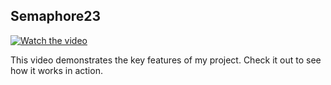 ## Semaphore23

<!-- ![GIF Demo](assets/demo.gif) -->
[![Watch the video](https://rr3---sn-h5576nsk.c.drive.google.com/videoplayback?expire=1691671779&ei=s7LUZLfeDsCJrvIP8pql2Ag&ip=2409:408c:869d:ee20:7c61:68a9:144:7ca2&cp=QVROU0dfUFdVSlhPOks5U3NLdjdNM0RXZ1NBT21KVmw0NF9ISC1UcGQ5ZV9mNUcwU1ZyenZKS2o&id=026deb07d656d8e1&itag=18&source=webdrive&requiressl=yes&mh=7a&mm=32&mn=sn-h5576nsk&ms=su&mv=m&mvi=3&pl=44&ttl=transient&susc=dr&driveid=1DppomwUkzyjYRcH8EApHfvvShcSH8hlW&app=explorer&mime=video/mp4&vprv=1&prv=1&dur=29.628&lmt=1691660969551957&mt=1691660699&subapp=DRIVE_WEB_FILE_VIEWER&txp=0001224&sparams=expire,ei,ip,cp,id,itag,source,requiressl,ttl,susc,driveid,app,mime,vprv,prv,dur,lmt&sig=AOq0QJ8wRgIhALD88aEnb2zbsYuCIa8wBGOVdYgQsF4esrUKuGNIYOM1AiEAsfK917qnUr5TRKs6qviT4t6tVfBzP_v3NccJu-cC9Bo=&lsparams=mh,mm,mn,ms,mv,mvi,pl&lsig=AG3C_xAwRAIgZqRpBuclWB9bYcHoRhayECkYIBRciVFch6n51nEnBfkCICjYSv37hjicIC1sUuXUjruekGxSnfxpmlN1X1evcHyA&cpn=YdRnN2aRWlD6HKWO&c=WEB_EMBEDDED_PLAYER&cver=1.20230806.00.00)](https://rr3---sn-h5576nsk.c.drive.google.com/videoplayback?expire=1691671779&ei=s7LUZLfeDsCJrvIP8pql2Ag&ip=2409:408c:869d:ee20:7c61:68a9:144:7ca2&cp=QVROU0dfUFdVSlhPOks5U3NLdjdNM0RXZ1NBT21KVmw0NF9ISC1UcGQ5ZV9mNUcwU1ZyenZKS2o&id=026deb07d656d8e1&itag=18&source=webdrive&requiressl=yes&mh=7a&mm=32&mn=sn-h5576nsk&ms=su&mv=m&mvi=3&pl=44&ttl=transient&susc=dr&driveid=1DppomwUkzyjYRcH8EApHfvvShcSH8hlW&app=explorer&mime=video/mp4&vprv=1&prv=1&dur=29.628&lmt=1691660969551957&mt=1691660699&subapp=DRIVE_WEB_FILE_VIEWER&txp=0001224&sparams=expire,ei,ip,cp,id,itag,source,requiressl,ttl,susc,driveid,app,mime,vprv,prv,dur,lmt&sig=AOq0QJ8wRgIhALD88aEnb2zbsYuCIa8wBGOVdYgQsF4esrUKuGNIYOM1AiEAsfK917qnUr5TRKs6qviT4t6tVfBzP_v3NccJu-cC9Bo=&lsparams=mh,mm,mn,ms,mv,mvi,pl&lsig=AG3C_xAwRAIgZqRpBuclWB9bYcHoRhayECkYIBRciVFch6n51nEnBfkCICjYSv37hjicIC1sUuXUjruekGxSnfxpmlN1X1evcHyA&cpn=YdRnN2aRWlD6HKWO&c=WEB_EMBEDDED_PLAYER&cver=1.20230806.00.00)

This video demonstrates the key features of my project. Check it out to see how it works in action.

